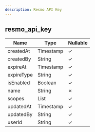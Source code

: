 ```yaml
---
description: Resmo API Key
---
```

resmo_api_key
-------------

| **Name**   | **Type**     | **Nullable** |
| ---------- | ------------ | ------------ |
| createdAt  | Timestamp    | &check;      |
| createdBy  | String       | &check;      |
| expireAt   | Timestamp    | &check;      |
| expireType | String       | &check;      |
| isEnabled  | Boolean      | &check;      |
| name       | String       | &cross;      |
| scopes     | List<String> | &check;      |
| updatedAt  | Timestamp    | &check;      |
| updatedBy  | String       | &check;      |
| userId     | String       | &check;      |
